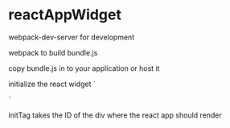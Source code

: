 # reactAppWidget

webpack-dev-server for development

webpack to build bundle.js


copy bundle.js in to your application or host it

initialize the react widget
`<script src="/javascripts/bundle.js" type="text/javascript"></script>
<script type="text/javascript">
MyApp.init({
  initTag: "app"
});
</script>`

initTag takes the ID of the div where the react app should render
